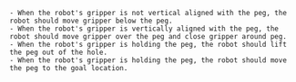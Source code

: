 
    - When the robot's gripper is not vertical aligned with the peg, the robot should move gripper below the peg.
    - When the robot's gripper is vertically aligned with the peg, the robot should move gripper over the peg and close gripper around peg.
    - When the robot's gripper is holding the peg, the robot should lift the peg out of the hole.
    - When the robot's gripper is holding the peg, the robot should move the peg to the goal location.